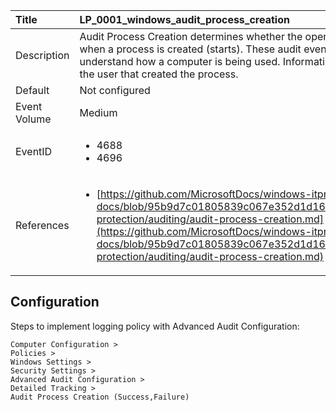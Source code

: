 | Title          | LP_0001_windows_audit_process_creation       |
|:---------------|:------------------|
| Description    | Audit Process Creation determines whether the operating  system generates audit events when a process is created (starts).  These audit events can help you track user activity and understand  how a computer is being used. Information includes the name of the  program or the user that created the process. |
| Default        | Not configured     |
| Event Volume   | Medium     |
| EventID        | <ul><li>4688</li><li>4696</li></ul> |
| References     | <ul><li>[https://github.com/MicrosoftDocs/windows-itpro-docs/blob/95b9d7c01805839c067e352d1d16702604b15f11/windows/security/threat-protection/auditing/audit-process-creation.md](https://github.com/MicrosoftDocs/windows-itpro-docs/blob/95b9d7c01805839c067e352d1d16702604b15f11/windows/security/threat-protection/auditing/audit-process-creation.md)</li></ul> |



## Configuration

Steps to implement logging policy with Advanced Audit Configuration:
```
Computer Configuration >
Policies >
Windows Settings >
Security Settings >
Advanced Audit Configuration >
Detailed Tracking >
Audit Process Creation (Success,Failure)
```



